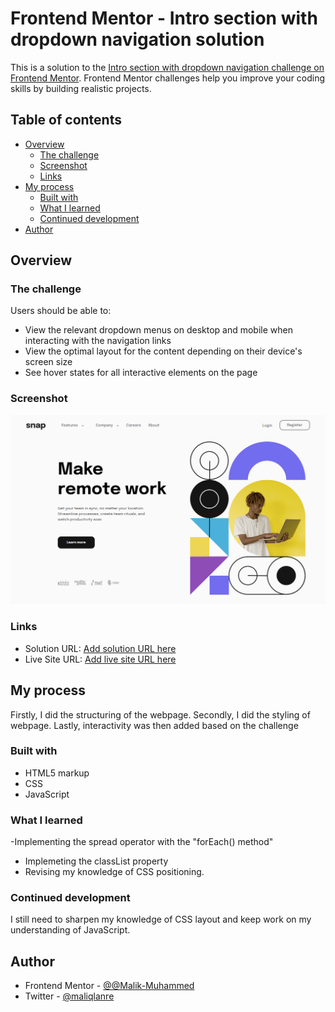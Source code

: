 # Frontend Mentor - Intro section with dropdown navigation solution

This is a solution to the [Intro section with dropdown navigation challenge on Frontend Mentor](https://www.frontendmentor.io/challenges/intro-section-with-dropdown-navigation-ryaPetHE5). Frontend Mentor challenges help you improve your coding skills by building realistic projects. 

## Table of contents

- [Overview](#overview)
  - [The challenge](#the-challenge)
  - [Screenshot](#screenshot)
  - [Links](#links)
- [My process](#my-process)
  - [Built with](#built-with)
  - [What I learned](#what-i-learned)
  - [Continued development](#continued-development)
- [Author](#author)




## Overview

### The challenge

Users should be able to:

- View the relevant dropdown menus on desktop and mobile when interacting with the navigation links
- View the optimal layout for the content depending on their device's screen size
- See hover states for all interactive elements on the page

### Screenshot

<img src="./design/solution.png" alt="my solution image">


### Links

- Solution URL: [Add solution URL here](https://your-solution-url.com)
- Live Site URL: [Add live site URL here](https://your-live-site-url.com)

## My process
Firstly, I did the structuring of the webpage.
Secondly, I did the styling of webpage.
Lastly, interactivity was then added based on the challenge

### Built with

- HTML5 markup
- CSS
- JavaScript



### What I learned
-Implementing the spread operator with the "forEach() method"
- Implemeting the classList property
- Revising my knowledge of CSS positioning.





### Continued development
I still need to sharpen my knowledge of CSS layout and keep work on my understanding of JavaScript.



## Author

- Frontend Mentor - [@@Malik-Muhammed](https://www.frontendmentor.io/profile/Malik-Muhammed)
- Twitter - [@maliqlanre](https://twitter.com/maliqlanre)




